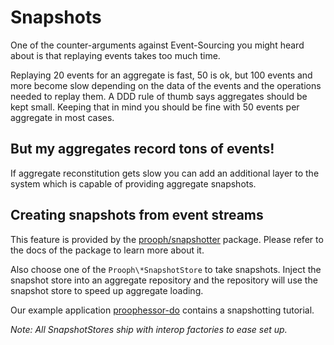 # Snapshots

One of the counter-arguments against Event-Sourcing you might heard about is that replaying events takes too much time.

Replaying 20 events for an aggregate is fast, 50 is ok, but 100 events and more become slow depending on the data of the events and the operations needed to replay them.
A DDD rule of thumb says aggregates should be kept small. Keeping that in mind you should be fine with 50 events per aggregate
in most cases.

## But my aggregates record tons of events!
If aggregate reconstitution gets slow you can add an additional layer to the system which
is capable of providing aggregate snapshots.

## Creating snapshots from event streams

This feature is provided by the [prooph/snapshotter](https://github.com/prooph/snapshotter) package.
Please refer to the docs of the package to learn more about it.

Also choose one of the `Prooph\*SnapshotStore` to take snapshots.
Inject the snapshot store into an aggregate repository and the repository will use the snapshot store to speed up
aggregate loading.

Our example application [proophessor-do](https://github.com/prooph/proophessor-do) contains a snapshotting tutorial.

*Note: All SnapshotStores ship with interop factories to ease set up.*
